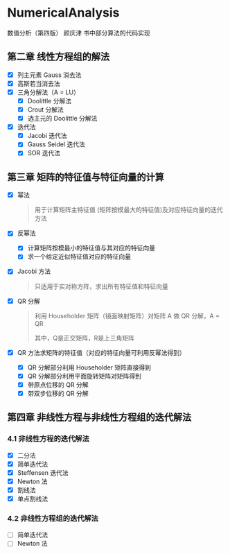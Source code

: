 # NumericalAnalysis
数值分析（第四版） 颜庆津 书中部分算法的代码实现

## 第二章 线性方程组的解法

* [x] 列主元素 Gauss 消去法
* [x] 高斯若当消去法
* [x] 三角分解法（A = LU）
  * [x] Doolittle 分解法
  * [x] Crout 分解法
  * [x] 选主元的 Doolittle 分解法
* [x] 迭代法
  * [x] Jacobi 迭代法
  * [x] Gauss Seidel 迭代法
  * [x] SOR 迭代法

## 第三章 矩阵的特征值与特征向量的计算

* [x] 幂法
  
  > 用于计算矩阵主特征值 (矩阵按模最大的特征值)及对应特征向量的迭代方法
  
* [x] 反幂法

  * [x] 计算矩阵按模最小的特征值与其对应的特征向量
  * [x] 求一个给定近似特征值对应的特征向量

* [x] Jacobi 方法

  > 只适用于实对称方阵，求出所有特征值和特征向量

* [x] QR 分解

  > 利用 Householder 矩阵（镜面映射矩阵）对矩阵 A 做 QR 分解，A = QR
  >
  > 其中，Q是正交矩阵，R是上三角矩阵

* [x] QR 方法求矩阵的特征值（对应的特征向量可利用反幂法得到）

  * [x] QR 分解部分利用 Householder 矩阵直接得到
  * [x] QR 分解部分利用平面旋转矩阵对矩阵得到
  * [x] 带原点位移的 QR 分解
  * [x] 带双步位移的 QR 分解

## 第四章 非线性方程与非线性方程组的迭代解法

### 4.1 非线性方程的迭代解法

* [x] 二分法
* [x] 简单迭代法
* [x] Steffensen 迭代法
* [x] Newton 法
* [x] 割线法
* [x] 单点割线法

### 4.2 非线性方程组的迭代解法

* [ ] 简单迭代法
* [ ] Newton 法